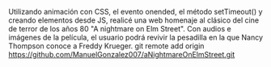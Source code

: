 Utilizando animación con CSS, el evento onended, el método setTimeout() y creando elementos desde JS, realicé una web homenaje al clásico del cine de terror de los años 80 "A nightmare on Elm Street". 
Con audios e imágenes de la película, el usuario podrá revivir la pesadilla en la que Nancy Thompson conoce a Freddy Krueger.
git remote add origin https://github.com/ManuelGonzalez007/aNightmareOnElmStreet.git
